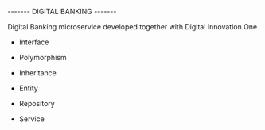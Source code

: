 ------- DIGITAL BANKING -------

Digital Banking microservice developed together with Digital Innovation One

* Interface
* Polymorphism
* Inheritance

* Entity
* Repository
* Service

